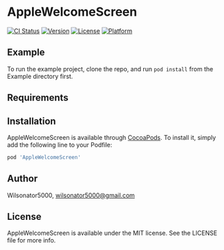 # AppleWelcomeScreen

[![CI Status](https://img.shields.io/travis/Wilsonator5000/AppleWelcomeScreen.svg?style=flat)](https://travis-ci.org/Wilsonator5000/AppleWelcomeScreen)
[![Version](https://img.shields.io/cocoapods/v/AppleWelcomeScreen.svg?style=flat)](https://cocoapods.org/pods/AppleWelcomeScreen)
[![License](https://img.shields.io/cocoapods/l/AppleWelcomeScreen.svg?style=flat)](https://cocoapods.org/pods/AppleWelcomeScreen)
[![Platform](https://img.shields.io/cocoapods/p/AppleWelcomeScreen.svg?style=flat)](https://cocoapods.org/pods/AppleWelcomeScreen)

## Example

To run the example project, clone the repo, and run `pod install` from the Example directory first.

## Requirements

## Installation

AppleWelcomeScreen is available through [CocoaPods](https://cocoapods.org). To install
it, simply add the following line to your Podfile:

```ruby
pod 'AppleWelcomeScreen'
```

## Author

Wilsonator5000, wilsonator5000@gmail.com

## License

AppleWelcomeScreen is available under the MIT license. See the LICENSE file for more info.
